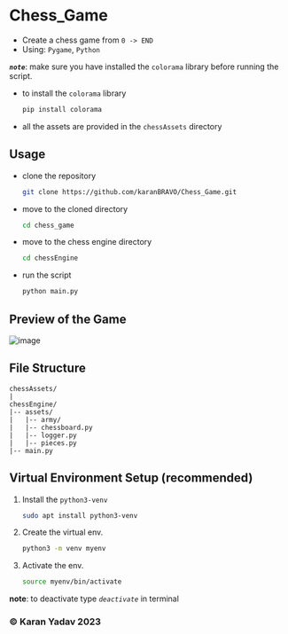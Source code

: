 # Chess_Game

- Create a chess game from `0 -> END`
- Using: `Pygame`, `Python`

**_`note`_**: make sure you have installed the `colorama` library before running the script.

- to install the `colorama` library

  ```bash
  pip install colorama
  ```

- all the assets are provided in the `chessAssets` directory

## Usage

- clone the repository

  ```bash
  git clone https://github.com/karanBRAVO/Chess_Game.git
  ```

- move to the cloned directory

  ```bash
  cd chess_game
  ```

- move to the chess engine directory

  ```bash
  cd chessEngine
  ```

- run the script

  ```bash
  python main.py
  ```

## Preview of the Game

![image](https://github.com/karanBRAVO/Chess_Game/assets/77043443/f283403d-c224-4d7b-b38a-61fd14428a2f)

## File Structure

    chessAssets/
    |
    chessEngine/
    |-- assets/
    |   |-- army/
    |   |-- chessboard.py
    |   |-- logger.py
    |   |-- pieces.py
    |-- main.py

## Virtual Environment Setup (recommended)

1. Install the `python3-venv`

   ```bash
   sudo apt install python3-venv
   ```

2. Create the virtual env.

   ```bash
   python3 -m venv myenv
   ```

3. Activate the env.

   ```bash
   source myenv/bin/activate
   ```

**note**: to deactivate type _`deactivate`_ in terminal

### ©️ Karan Yadav 2023
